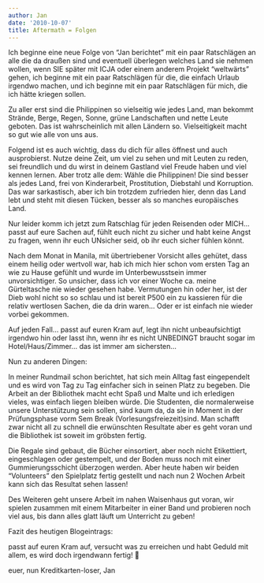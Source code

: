 ```yaml
---
author: Jan
date: '2010-10-07'
title: Aftermath = Folgen
---
```


Ich beginne eine neue Folge von &#8220;Jan berichtet&#8221; mit ein paar Ratschlägen an alle die da draußen sind und eventuell überlegen welches Land sie nehmen wollen, wenn SIE später mit ICJA oder einem anderem Projekt &#8220;weltwärts&#8221; gehen, ich beginne mit ein paar Ratschlägen für die, die einfach Urlaub irgendwo machen, und ich beginne mit ein paar Ratschlägen für mich, die ich hätte kriegen sollen.

Zu aller erst sind die Philippinen so vielseitig wie jedes Land, man bekommt Strände, Berge, Regen, Sonne, grüne Landschaften und nette Leute geboten. Das ist wahrscheinlich mit allen Ländern so. Vielseitigkeit macht so gut wie alle von uns aus.

Folgend ist es auch wichtig, dass du dich für alles öffnest und auch ausprobierst. Nutze deine Zeit, um viel zu sehen und mit Leuten zu reden, sei freundlich und du wirst in deinem Gastland viel Freude haben und viel kennen lernen. Aber trotz alle dem: Wähle die Philippinen! Die sind besser als jedes Land, frei von Kinderarbeit, Prostitution, Diebstahl und Korruption. Das war sarkastisch, aber ich bin trotzdem zufrieden hier, denn das Land lebt und steht mit diesen Tücken, besser als so manches europäisches Land.

Nur leider komm ich jetzt zum Ratschlag für jeden Reisenden oder MICH&#8230; passt auf eure Sachen auf, fühlt euch nicht zu sicher und habt keine Angst zu fragen, wenn ihr euch UNsicher seid, ob ihr euch sicher fühlen könnt.

Nach dem Monat in Manila, mit übertriebener Vorsicht alles gehütet, dass einem heilig oder wertvoll war, hab ich mich hier schon vom ersten Tag an wie zu Hause gefühlt und wurde im Unterbewusstsein immer unvorsichtiger. So unsicher, dass ich vor einer Woche ca. meine Gürteltasche nie wieder gesehen habe. Vermutungen hin oder her, ist der Dieb wohl nicht so so schlau und ist bereit P500 ein zu kassieren für die relativ wertlosen Sachen, die da drin waren&#8230; Oder er ist einfach nie wieder vorbei gekommen.

Auf jeden Fall&#8230; passt auf euren Kram auf, legt ihn nicht unbeaufsichtigt irgendwo hin oder lasst ihn, wenn ihr es nicht UNBEDINGT braucht sogar im Hotel/Haus/Zimmer&#8230; das ist immer am sichersten&#8230;

Nun zu anderen Dingen:

In meiner Rundmail schon berichtet, hat sich mein Alltag fast eingependelt und es wird von Tag zu Tag einfacher sich in seinen Platz zu begeben. Die Arbeit an der Bibliothek macht echt Spaß und Malte und ich erledigen vieles, was einfach liegen bleiben würde. Die Studenten, die normalerweise unsere Unterstützung sein sollen, sind kaum da, da sie in Moment in der Prüfungsphase vorm Sem Break (Vorlesungsfreiezeit)sind. Man schafft zwar nicht all zu schnell die erwünschten Resultate aber es geht voran und die Bibliothek ist soweit im gröbsten fertig.

Die Regale sind gebaut, die Bücher einsortiert, aber noch nicht Etikettiert, eingeschlagen oder gestempelt, und der Boden muss noch mit einer Gummierungsschicht überzogen werden. Aber heute haben wir beiden &#8220;Volunteers&#8221; den Spielplatz fertig gestellt und nach nun 2 Wochen Arbeit kann sich das Resultat sehen lassen!

Des Weiteren geht unsere Arbeit im nahen Waisenhaus gut voran, wir spielen zusammen mit einem Mitarbeiter in einer Band und probieren noch viel aus, bis dann alles glatt läuft um Unterricht zu geben!

Fazit des heutigen Blogeintrags:

passt auf euren Kram auf, versucht was zu erreichen und habt Geduld mit allem, es wird doch irgendwann fertig! 🙂

euer, nun Kreditkarten-loser, Jan
